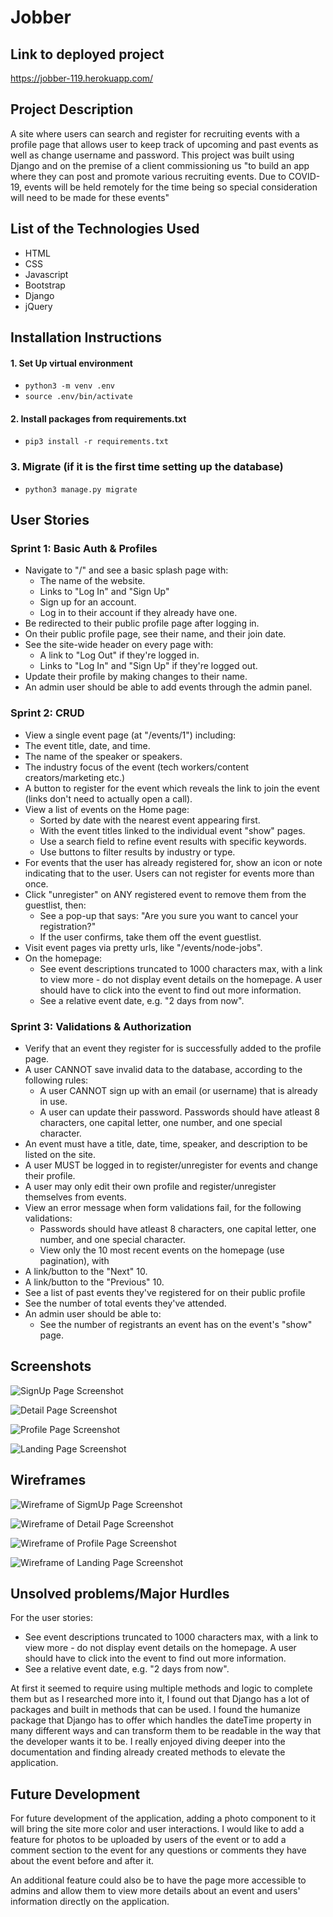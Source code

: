 # Jobber

## Link to deployed project
https://jobber-119.herokuapp.com/

## Project Description
A site where users can search and register for recruiting events with a profile page that allows user to keep track of upcoming and past events as well as change username and password. This project was built using Django and on the premise of a client commissioning us "to build an app where they can post and promote various recruiting events. Due to COVID-19, events will be held remotely for the time being so special consideration will need to be made for these events"

## List of the Technologies Used
* HTML
* CSS
* Javascript
* Bootstrap
* Django
* jQuery

## Installation Instructions
#### 1. Set Up virtual environment

- `python3 -m venv .env`
- `source .env/bin/activate`


#### 2. Install packages from requirements.txt
- `pip3 install -r requirements.txt`

### 3. Migrate (if it is the first time setting up the database)
- `python3 manage.py migrate`


## User Stories

### Sprint 1: Basic Auth & Profiles

* Navigate to "/" and see a basic splash page with:
    * The name of the website.
    * Links to "Log In" and "Sign Up"
    * Sign up for an account.
    * Log in to their account if they already have one.
* Be redirected to their public profile page after logging in.
* On their public profile page, see their name, and their join date.
* See the site-wide header on every page with:
    * A link to "Log Out" if they're logged in.
    * Links to "Log In" and "Sign Up" if they're logged out.
* Update their profile by making changes to their name.
* An admin user should be able to add events through the admin panel.

### Sprint 2: CRUD

* View a single event page (at "/events/1") including:
* The event title, date, and time.
* The name of the speaker or speakers.
* The industry focus of the event (tech workers/content creators/marketing etc.)
* A button to register for the event which reveals the link to join the event (links don't need to actually open a call).
* View a list of events on the Home page:
    * Sorted by date with the nearest event appearing first.
    * With the event titles linked to the individual event "show" pages.
    * Use a search field to refine event results with specific keywords.
    * Use buttons to filter results by industry or type.
* For events that the user has already registered for, show an icon or note indicating that to the user. Users can not register for events more than once.
* Click "unregister" on ANY registered event to remove them from the guestlist, then:
    * See a pop-up that says: "Are you sure you want to cancel your registration?"
    * If the user confirms, take them off the event guestlist.
* Visit event pages via pretty urls, like "/events/node-jobs".
* On the homepage:
    * See event descriptions truncated to 1000 characters max, with a link to view more - do not display event details on the homepage. A user should have to click into the event to find out more information.
    * See a relative event date, e.g. "2 days from now".

### Sprint 3: Validations & Authorization

* Verify that an event they register for is successfully added to the profile page.
* A user CANNOT save invalid data to the database, according to the following rules:
    * A user CANNOT sign up with an email (or username) that is already in use.
    * A user can update their password. Passwords should have atleast 8 characters, one capital letter, one number, and one special character.
* An event must have a title, date, time, speaker, and description to be listed on the site.
* A user MUST be logged in to register/unregister for events and change their profile.
* A user may only edit their own profile and register/unregister themselves from events.
* View an error message when form validations fail, for the following validations:
    * Passwords should have atleast 8 characters, one capital letter, one number, and one special character.
    * View only the 10 most recent events on the homepage (use pagination), with
* A link/button to the "Next" 10.
* A link/button to the "Previous" 10.
* See a list of past events they've registered for on their public profile
* See the number of total events they've attended.
* An admin user should be able to:
    * See the number of registrants an event has on the event's "show" page.

## Screenshots
![SignUp Page Screenshot](main_app/static/css/images/signupSS.png)

![Detail Page Screenshot](main_app/static/css/images/detailSS.png)

![Profile Page Screenshot](main_app/static/css/images/profileSS.png)

![Landing Page Screenshot](main_app/static/css/images/landingSS.png)
 
## Wireframes

![Wireframe of SigmUp Page Screenshot](main_app/static/css/images/signup.png)

![Wireframe of Detail Page Screenshot](main_app/static/css/images/detail.png)

![Wireframe of Profile Page Screenshot](main_app/static/css/images/profile.png)

![Wireframe of Landing Page Screenshot](main_app/static/css/images/landing.png)



## Unsolved problems/Major Hurdles

   For the user stories:
   * See event descriptions truncated to 1000 characters max, with a link to view more - do not display event details on the homepage. A user should have to click into the event to find out more information.
   * See a relative event date, e.g. "2 days from now".


At first it seemed to require using multiple methods and logic to complete them but as I researched more into it, I found out that Django has a lot of packages and built in methods that can be used. I found the humanize package that Django has to offer which handles the dateTime property in many different ways and can transform them to be readable in the way that the developer wants it to be. I really enjoyed diving deeper into the documentation and finding already created methods to elevate the application.

## Future Development

For future development of the application, adding a 
photo component to it will bring the site more color and user interactions. I would like to add a feature for photos to be uploaded by users of the event or to add a comment section to the event for any questions or comments they have about the event before and after it. 

An additional feature could also be to have the page more accessible to admins and allow them to view more details about an event and users' information directly on the application. 
